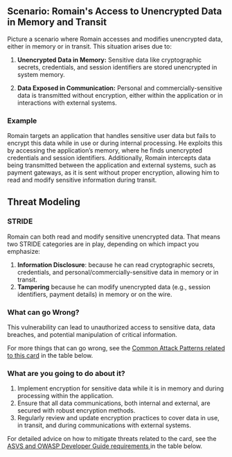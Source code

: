 ## Scenario: Romain's Access to Unencrypted Data in Memory and Transit

Picture a scenario where Romain accesses and modifies unencrypted data, either in memory or in transit. This situation arises due to:

1. **Unencrypted Data in Memory:** Sensitive data like cryptographic secrets, credentials, and session identifiers are stored unencrypted in system memory.

2. **Data Exposed in Communication:** Personal and commercially-sensitive data is transmitted without encryption, either within the application or in interactions with external systems.

### Example

Romain targets an application that handles sensitive user data but fails to encrypt this data while in use or during internal processing. He exploits this by accessing the application’s memory, where he finds unencrypted credentials and session identifiers. Additionally, Romain intercepts data being transmitted between the application and external systems, such as payment gateways, as it is sent without proper encryption, allowing him to read and modify sensitive information during transit.

## Threat Modeling

### STRIDE

Romain can both read and modify sensitive unencrypted data. That means two STRIDE categories are in play, depending on which impact you emphasize:

1. **Information Disclosure**: because he can read cryptographic secrets, credentials, and personal/commercially-sensitive data in memory or in transit.
2. **Tampering** because he can modify unencrypted data (e.g., session identifiers, payment details) in memory or on the wire.

### What can go Wrong?

This vulnerability can lead to unauthorized access to sensitive data, data breaches, and potential manipulation of critical information.

For more things that can go wrong, see the [Common Attack Patterns related to this card](#mapping 'Common Attack Patterns related to this card [internal]') in the table below.

### What are you going to do about it?

1. Implement encryption for sensitive data while it is in memory and during processing within the application.
2. Ensure that all data communications, both internal and external, are secured with robust encryption methods.
3. Regularly review and update encryption practices to cover data in use, in transit, and during communications with external systems.

For detailed advice on how to mitigate threats related to the card, see the [ASVS and OWASP Developer Guide requirements ](#mapping 'ASVS and OWASP Developer Guide requirements [internal]') in the table below.
